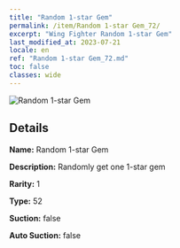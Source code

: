 ```yaml
---
title: "Random 1-star Gem"
permalink: /item/Random 1-star Gem_72/
excerpt: "Wing Fighter Random 1-star Gem"
last_modified_at: 2023-07-21
locale: en
ref: "Random 1-star Gem_72.md"
toc: false
classes: wide
---
```



 ![Random 1-star Gem](/images/item/Random_1-star_Gem_p.png)



## Details

 **Name:** Random 1-star Gem 

 **Description:** Randomly get one 1-star gem

 **Rarity:** 1 

 **Type:** 52 

 **Suction:** false 

 **Auto Suction:** false 


